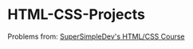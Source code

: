 # HTML-CSS-Projects

Problems from: [SuperSimpleDev's HTML/CSS Course](https://github.com/SuperSimpleDev/html-css-course-2022)
